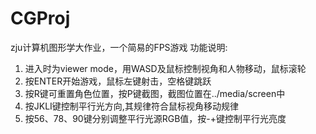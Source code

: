 # CGProj
zju计算机图形学大作业，一个简易的FPS游戏
功能说明:
1. 进入时为viewer mode，用WASD及鼠标控制视角和人物移动，鼠标滚轮
2. 按ENTER开始游戏，鼠标左键射击，空格键跳跃
3. 按R键可重置角色位置，按P键截图，截图位置在../media/screen中
4. 按JKLI键控制平行光方向,其规律符合鼠标视角移动规律
5. 按56、78、90键分别调整平行光源RGB值，按-+键控制平行光亮度